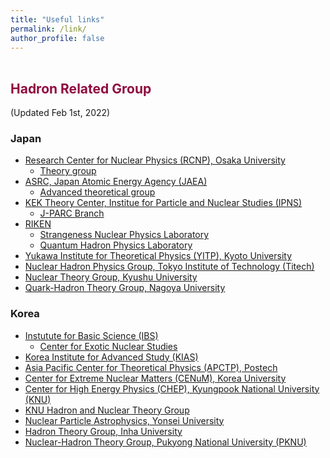 ```yaml
---
title: "Useful links"
permalink: /link/
author_profile: false
---
```

  
  <p style="margin-bottom:1.2cm;"></p>

<h2 style="color:#900C3F"> Hadron Related Group </h2>

(Updated Feb 1st, 2022)

<h3> Japan </h3>

<ul> 
  <li> 
    <a href="http://www.rcnp.osaka-u.ac.jp/index_en.html">Research Center for Nuclear Physics (RCNP), Osaka University</a> <br>
    <ul>
      <li> <a href="http://www.rcnp.osaka-u.ac.jp/Divisions/np2/index.html?English%2FRCNP%20Theory%20Group%20%28English%29"> Theory group </a> </li>
    </ul>
  </li>
  
  <li>
    <a href="https://www.jaea.go.jp/english/">ASRC, Japan Atomic Energy Agency (JAEA)</a> <br>
    <ul>
      <li> <a href="https://asrc.jaea.go.jp/soshiki/gr/atp/index.html"> Advanced theoretical group </a> </li>
    </ul>
  </li>
  
  <li>
    <a href="https://www2.kek.jp/theory-center/theory_e/research-group/">KEK Theory Center, Institue for Particle and Nuclear Studies (IPNS) </a> <br>
    <ul>
      <li> <a href="https://j-parc-th.kek.jp/html/English/e-index.html"> J-PARC Branch</a> </li>
    </ul>
  </li>
  
    
  <li>
    <a href="https://www.riken.jp/en/">RIKEN </a> <br>
    <ul>
      <li> <a href="http://snp.riken.jp/index.html"> Strangeness Nuclear Physics Laboratory</a> </li>
      <li> <a href="https://ribf.riken.jp/QHP/"> Quantum Hadron Physics Laboratory</a> </li>
    </ul>
  </li>
  
  <li>
    <a href="https://www.yukawa.kyoto-u.ac.jp/en-GB/">Yukawa Institute for Theoretical Physics (YITP), Kyoto University</a>
  </li>

  <li>
   <a href="http://www.th.phys.titech.ac.jp/Nuclth/Nuclear_Hadron_Physics/Top_page_e.html"> Nuclear Hadron Physics Group, Tokyo Institute of Technology (Titech)</a> 
  </li>
  
  <li>
   <a href="http://www.nt.phys.kyushu-u.ac.jp/index-j.html"> Nuclear Theory Group, Kyushu University</a> 
  </li>
  
  <li>
   <a href="https://hken.phys.nagoya-u.ac.jp/index-e.html"> Quark-Hadron Theory Group, Nagoya University</a> 
  </li>

</ul>



<h3> Korea </h3>

<ul> 
  <li> 
    <a href="http://www.rcnp.osaka-u.ac.jp/index_en.html">Instutute for Basic Science (IBS) </a> <br>
    <ul>
      <li> <a href="https://www.ibs.re.kr/cens/"> Center for Exotic Nuclear Studies</a> </li>
    </ul>
  </li>
  
  <li> 
    <a href="http://www.kias.re.kr">Korea Institute for Advanced Study (KIAS)</a>
  </li>
  
  <li> 
    <a href="https://www.apctp.org">Asia Pacific Center for Theoretical Physics (APCTP), Postech </a>
  </li>
  
  <li> 
    <a href="https://cenum.korea.ac.kr/#!index.md">Center for Extreme Nuclear Matters (CENuM), Korea University</a>
  </li>
  
  <li> 
    <a href="http://chep.knu.ac.kr"> Center for High Energy Physics (CHEP), Kyungpook National University (KNU) </a>
  </li>  
  
  <li> 
    <a href="https://sites.google.com/view/knuhadron/home?authuser=0"> KNU Hadron and Nuclear Theory Group </a>
  </li>  
  
  <li> 
    <a href="http://physicsyonsei.kr/en/research/field?area=1">Nuclear Particle Astrophysics, Yonsei University</a>
  </li>  

  <li> 
    <a href="http://ntg.inha.ac.kr"> Hadron Theory Group, Inha University </a>
  </li>  
  
  <li> 
    <a href="https://gariwulf.wixsite.com/pknu-nuhath"> Nuclear-Hadron Theory Group, Pukyong National University (PKNU) </a>
  </li>  
  
</ul>





